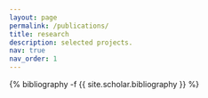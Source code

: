 ```yaml
---
layout: page
permalink: /publications/
title: research
description: selected projects.
nav: true
nav_order: 1
---
```

<!-- _pages/publications.md -->
<div class="publications">

{% bibliography -f {{ site.scholar.bibliography }} %}

</div>

